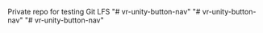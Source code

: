 Private repo for testing Git LFS
"# vr-unity-button-nav" 
"# vr-unity-button-nav" 
"# vr-unity-button-nav" 

